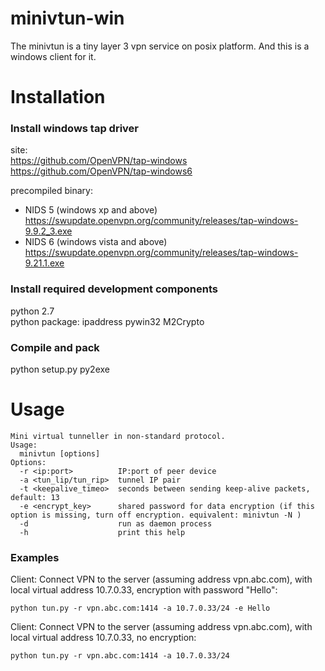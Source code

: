 # minivtun-win
The minivtun is a tiny layer 3 vpn service on posix platform.
And this is a windows client for it.

# Installation #

### Install windows tap driver 

site:  
https://github.com/OpenVPN/tap-windows      https://github.com/OpenVPN/tap-windows6      

precompiled binary:  
* NIDS 5 (windows xp and above) https://swupdate.openvpn.org/community/releases/tap-windows-9.9.2_3.exe
* NIDS 6 (windows vista and above) https://swupdate.openvpn.org/community/releases/tap-windows-9.21.1.exe


### Install required development components
python 2.7  
python package: ipaddress pywin32 M2Crypto  

### Compile and pack
python setup.py py2exe

# Usage #

    Mini virtual tunneller in non-standard protocol.
    Usage:
      minivtun [options]
    Options:
      -r <ip:port>          IP:port of peer device
      -a <tun_lip/tun_rip>  tunnel IP pair
      -t <keepalive_timeo>  seconds between sending keep-alive packets, default: 13
      -e <encrypt_key>      shared password for data encryption (if this option is missing, turn off encryption. equivalent: minivtun -N )
      -d                    run as daemon process
      -h                    print this help


### Examples

Client: Connect VPN to the server (assuming address vpn.abc.com), with local virtual address 10.7.0.33, encryption with password "Hello":

    python tun.py -r vpn.abc.com:1414 -a 10.7.0.33/24 -e Hello 

Client: Connect VPN to the server (assuming address vpn.abc.com), with local virtual address 10.7.0.33, no encryption:

    python tun.py -r vpn.abc.com:1414 -a 10.7.0.33/24 


